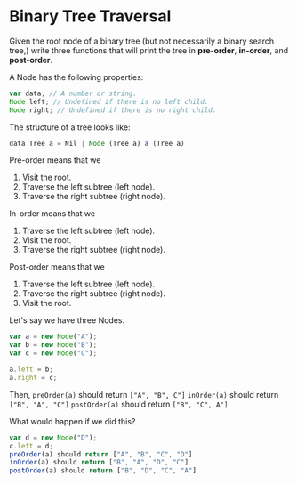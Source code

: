 # Binary Tree Traversal

Given the root node of a binary tree (but not necessarily a binary search tree,) write three functions that will print the tree in **pre-order**, **in-order**, and **post-order**.

A Node has the following properties:

```js
var data; // A number or string.
Node left; // Undefined if there is no left child.
Node right; // Undefined if there is no right child.
```

The structure of a tree looks like:

```js
data Tree a = Nil | Node (Tree a) a (Tree a)
```

Pre-order means that we
1. Visit the root.
2. Traverse the left subtree (left node).
3. Traverse the right subtree (right node).

In-order means that we
1. Traverse the left subtree (left node).
2. Visit the root.
3. Traverse the right subtree (right node).

Post-order means that we
1. Traverse the left subtree (left node).
2. Traverse the right subtree (right node).
3. Visit the root.

Let's say we have three Nodes.
```js
var a = new Node("A");
var b = new Node("B");
var c = new Node("C");

a.left = b;
a.right = c;
```

Then, `preOrder(a)` should return `["A", "B", C"]`
`inOrder(a)` should return `["B", "A", "C"]`
`postOrder(a)` should return `["B", "C", A"]`

What would happen if we did this?
```js
var d = new Node("D");
c.left = d;
preOrder(a) should return ["A", "B", "C", "D"]
inOrder(a) should return ["B", "A", "D", "C"]
postOrder(a) should return ["B", "D", "C", "A"]
```